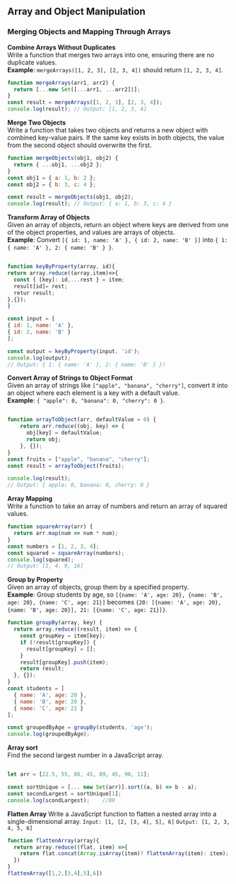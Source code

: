 ## Array and Object Manipulation

### Merging Objects and Mapping Through Arrays

**Combine Arrays Without Duplicates**  
  Write a function that merges two arrays into one, ensuring there are no duplicate values.  
  **Example**: `mergeArrays([1, 2, 3], [2, 3, 4])` should return `[1, 2, 3, 4]`.
  
  ```javascript
function mergeArrays(arr1, arr2) {
    return [...new Set([...arr1, ...arr2])];
}
const result = mergeArrays([1, 2, 3], [2, 3, 4]);
console.log(result); // Output: [1, 2, 3, 4]
```
**Merge Two Objects**  
  Write a function that takes two objects and returns a new object with combined key-value pairs. If the same key exists in both objects, the value from the second object should overwrite the first.

  ```javascript
function mergeObjects(obj1, obj2) {
    return { ...obj1, ...obj2 };
}
const obj1 = { a: 1, b: 2 };
const obj2 = { b: 3, c: 4 };

const result = mergeObjects(obj1, obj2);
console.log(result); // Output: { a: 1, b: 3, c: 4 }
```

**Transform Array of Objects**  
  Given an array of objects, return an object where keys are derived from one of the object properties, and values are arrays of objects.  
  **Example**: Convert `[{ id: 1, name: 'A' }, { id: 2, name: 'B' }]` into `{ 1: { name: 'A' }, 2: { name: 'B' } }`.

  ```javascript

function keyByProperty(array, id){
  return array.reduce((array,item)=>{
    const { [key]: id,...rest } = item;
    result[id]= rest;
    retur result;
  },{});
}

const input = [
  { id: 1, name: 'A' },
  { id: 2, name: 'B' }
];

const output = keyByProperty(input, 'id');
console.log(output);
// Output: { 1: { name: 'A' }, 2: { name: 'B' } })

```

**Convert Array of Strings to Object Format**  
  Given an array of strings like `["apple", "banana", "cherry"]`, convert it into an object where each element is a key with a default value.  
  **Example**: `{ "apple": 0, "banana": 0, "cherry": 0 }`.

  ```javascript

  function arrayToObject(arr, defaultValue = 0) {
      return arr.reduce((obj, key) => {
        obj[key] = defaultValue;
        return obj;
      }, {});
  }
  const fruits = ["apple", "banana", "cherry"];
  const result = arrayToObject(fruits);

  console.log(result);
  // Output: { apple: 0, banana: 0, cherry: 0 }

  ```

  **Array Mapping**  
  Write a function to take an array of numbers and return an array of squared values.

  ```javascript
  function squareArray(arr) {
    return arr.map(num => num * num);
  }
  const numbers = [1, 2, 3, 4];
  const squared = squareArray(numbers);
  console.log(squared); 
  // Output: [1, 4, 9, 16]
  ```



**Group by Property**  
  Given an array of objects, group them by a specified property.  
  **Example**: Group students by age, so `[{name: 'A', age: 20}, {name: 'B', age: 20}, {name: 'C', age: 21}]` becomes `{20: [{name: 'A', age: 20}, {name: 'B', age: 20}], 21: [{name: 'C', age: 21}]}`.

```javascript
function groupBy(array, key) {
  return array.reduce((result, item) => {
    const groupKey = item[key];
    if (!result[groupKey]) {
      result[groupKey] = [];
    }
    result[groupKey].push(item);
    return result;
  }, {});
}
const students = [
  { name: 'A', age: 20 },
  { name: 'B', age: 20 },
  { name: 'C', age: 21 }
];

const groupedByAge = groupBy(students, 'age');
console.log(groupedByAge);

```

**Array sort**    
  Find the second largest number in a JavaScript array.

 ```javascript

let arr = [22.5, 55, 88, 45, 89, 45, 90, 11];

const sortUnique = [... new Set(arr)].sort((a, b) => b - a);
const secondLargest = sortUnique[1];
console.log(scondLargest);    //89
```

**Flatten Array**
  Write a JavaScript function to flatten a nested array into a single-dimensional array.
  `Input: [1, [2, [3, 4], 5], 6]`
  `Output: [1, 2, 3, 4, 5, 6]`
```javascript
function flattenArray(array){
  return array.reduce((flat, item) =>{
    return flat.concat(Array.isArray(item)? flattenArray(item): item);
  })
}
flattenArray([1,2,[3,4],5],6])
```




